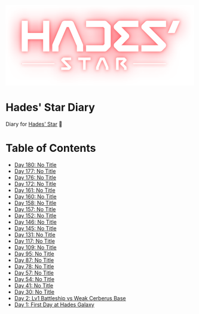 <div align='center'>
  <img src='./assets/hades_logo.png' alt='logo'>
</div>

# Hades' Star Diary
Diary for [Hades' Star](https://store.steampowered.com/app/755800) :dizzy:

# Table of Contents
- [Day 180: No Title](./articles/20201225.md)
- [Day 177: No Title](./articles/20201222.md)
- [Day 176: No Title](./articles/20201221.md)
- [Day 172: No Title](./articles/20201217.md)
- [Day 161: No Title](./articles/20201206.md)
- [Day 160: No Title](./articles/20201205.md)
- [Day 158: No Title](./articles/20201203.md)
- [Day 157: No Title](./articles/20201202.md)
- [Day 152: No Title](./articles/20201127.md)
- [Day 146: No Title](./articles/20201121.md)
- [Day 145: No Title](./articles/20201120.md)
- [Day 131: No Title](./articles/20201106.md)
- [Day 117: No Title](./articles/20201023.md)
- [Day 109: No Title](./articles/20201015.md)
- [Day 95: No Title](./articles/20201001.md)
- [Day 87: No Title](./articles/20200923.md)
- [Day 78: No Title](./articles/20200914.md)
- [Day 57: No Title](./articles/20200824.md)
- [Day 54: No Title](./articles/20200821.md)
- [Day 41: No Title](./articles/20200808.md)
- [Day 30: No Title](./articles/20200728.md)
- [Day 2: Lv1 Battleship vs Weak Cerberus Base](./articles/20200630_Lv1_Battleship_vs_Weak_Cerberus_Base.md)
- [Day 1: First Day at Hades Galaxy](./articles/20200629_First_Day_at_Hades_Galaxy.md)
